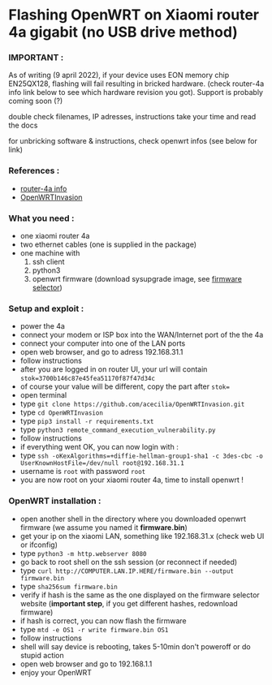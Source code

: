 # Flashing OpenWRT on Xiaomi router 4a gigabit (no USB drive method)

### IMPORTANT :

As of writing (9 april 2022),
if your device uses EON memory chip EN25QX128, flashing will fail resulting in bricked hardware.
(check router-4a info link below to see which hardware revision you got).
Support is probably coming soon (?)



double check filenames, IP adresses, instructions
take your time and read the docs

for unbricking software & instructions, check openwrt infos (see below for link)



### References :

- [router-4a info](https://openwrt.org/inbox/toh/xiaomi/xiaomi_mi_router_4a_gigabit_edition)
- [OpenWRTInvasion](https://github.com/acecilia/OpenWRTInvasion)


### What you need :

- one xiaomi router 4a
- two ethernet cables (one is supplied in the package)
- one machine with
  1. ssh client
  2. python3
  3. openwrt firmware (download sysupgrade image, see [firmware selector](https://firmware-selector.openwrt.org/?version=21.02.2&target=ramips%2Fmt7621&id=xiaomi_mi-router-4a-gigabit))
  
### Setup and exploit :

- power the 4a
- connect your modem or ISP box into the WAN/Internet port of the the 4a
- connect your computer into one of the LAN ports
- open web browser, and go to adress 192.168.31.1
- follow instructions
- after you are logged in on router UI, your url will contain `stok=3700b146c87e45fea51170f87f47d34c`
- of course your value will be different, copy the part after `stok=`
- open terminal
- type `git clone https://github.com/acecilia/OpenWRTInvasion.git`
- type `cd OpenWRTInvasion`
- type `pip3 install -r requirements.txt`
- type `python3 remote_command_execution_vulnerability.py`
- follow instructions
- if everything went OK, you can now login with :
- type `ssh -oKexAlgorithms=+diffie-hellman-group1-sha1 -c 3des-cbc -o UserKnownHostFile=/dev/null root@192.168.31.1`
- username is `root` with password `root`
- you are now root on your xiaomi router 4a, time to install openwrt !


### OpenWRT installation :

- open another shell in the directory where you downloaded openwrt firmware (we assume you named it **firmware.bin**)
- get your ip on the xiaomi LAN, something like 192.168.31.x (check web UI or ifconfig)
- type `python3 -m http.webserver 8080`
- go back to root shell on the ssh session (or reconnect if needed)
- type `curl http://COMPUTER.LAN.IP.HERE/firmware.bin --output firmware.bin`
- type `sha256sum firmware.bin`
- verify if hash is the same as the one displayed on the firmware selector website (**important step**, if you get different hashes, redownload firmware)
- if hash is correct, you can now flash the firmware
- type `mtd -e OS1 -r write firmware.bin OS1`
- follow instructions
- shell will say device is rebooting, takes 5-10min don't poweroff or do stupid action
- open web browser and go to 192.168.1.1
- enjoy your OpenWRT
